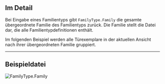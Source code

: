 ## Im Detail
Bei Eingabe eines Familientyps gibt `FamilyType.Family` die gesamte übergeordnete Familie des Familientyps zurück. Die Familie stellt die Datei dar, die alle Familientypdefinitionen enthält.

Im folgenden Beispiel werden alle Türexemplare in der aktuellen Ansicht nach ihrer übergeordneten Familie gruppiert.
___
## Beispieldatei

![FamilyType.Family](./Revit.Elements.FamilyType.Family_img.jpg)
